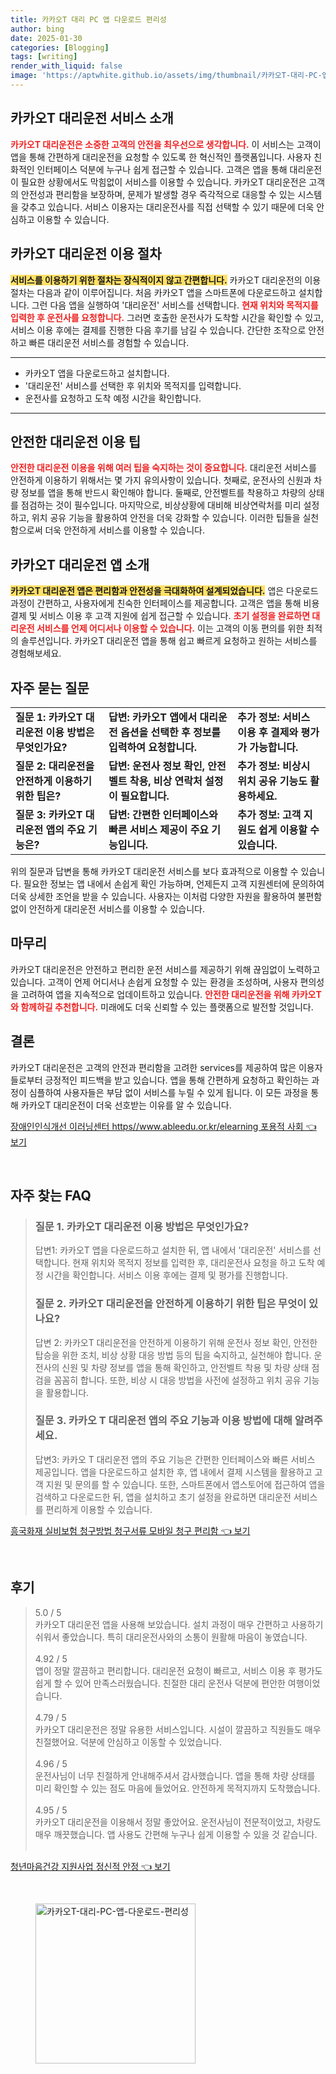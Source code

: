 ```yaml
---
title: 카카오T 대리 PC 앱 다운로드 편리성
author: bing
date: 2025-01-30
categories: [Blogging]
tags: [writing]
render_with_liquid: false
image: 'https://aptwhite.github.io/assets/img/thumbnail/카카오T-대리-PC-앱-다운로드-편리성.webp'
---
```



<h2 id='카카오T 대리운전 서비스 소개'>카카오T 대리운전 서비스 소개</h2>

<p><b><span style="color: #ee2323;">카카오T 대리운전은 소중한 고객의 안전을 최우선으로 생각합니다.</span></b> 이 서비스는 고객이 앱을 통해 간편하게 대리운전을 요청할 수 있도록 한 혁신적인 플랫폼입니다. 사용자 친화적인 인터페이스 덕분에 누구나 쉽게 접근할 수 있습니다. 고객은 앱을 통해 대리운전이 필요한 상황에서도 막힘없이 서비스를 이용할 수 있습니다. 카카오T 대리운전은 고객의 안전성과 편리함을 보장하며, 문제가 발생할 경우 즉각적으로 대응할 수 있는 시스템을 갖추고 있습니다. 서비스 이용자는 대리운전사를 직접 선택할 수 있기 때문에 더욱 안심하고 이용할 수 있습니다.</p>

<h2 id='카카오T 대리운전 이용 절차'>카카오T 대리운전 이용 절차</h2>

<p><b><span style="background-color: #ffe066;">서비스를 이용하기 위한 절차는 장식적이지 않고 간편합니다.</span></b> 카카오T 대리운전의 이용 절차는 다음과 같이 이루어집니다. 처음 카카오T 앱을 스마트폰에 다운로드하고 설치합니다. 그런 다음 앱을 실행하여 '대리운전' 서비스를 선택합니다. <b><span style="color: #ee2323;">현재 위치와 목적지를 입력한 후 운전사를 요청합니다.</span></b> 그러면 호출한 운전사가 도착할 시간을 확인할 수 있고, 서비스 이용 후에는 결제를 진행한 다음 후기를 남길 수 있습니다. 간단한 조작으로 안전하고 빠른 대리운전 서비스를 경험할 수 있습니다.</p>

<hr />

<ul>
    <li>카카오T 앱을 다운로드하고 설치합니다.</li>
    <li>'대리운전' 서비스를 선택한 후 위치와 목적지를 입력합니다.</li>
    <li>운전사를 요청하고 도착 예정 시간을 확인합니다.</li>
</ul>

<hr />

<h2 id='안전한 대리운전 이용 팁'>안전한 대리운전 이용 팁</h2>

<p><b><span style="color: #ee2323;">안전한 대리운전 이용을 위해 여러 팁을 숙지하는 것이 중요합니다.</span></b> 대리운전 서비스를 안전하게 이용하기 위해서는 몇 가지 유의사항이 있습니다. 첫째로, 운전사의 신원과 차량 정보를 앱을 통해 반드시 확인해야 합니다. 둘째로, 안전벨트를 착용하고 차량의 상태를 점검하는 것이 필수입니다. 마지막으로, 비상상황에 대비해 비상연락처를 미리 설정하고, 위치 공유 기능을 활용하여 안전을 더욱 강화할 수 있습니다. 이러한 팁들을 실천함으로써 더욱 안전하게 서비스를 이용할 수 있습니다.</p>

<h2 id='카카오T 대리운전 앱 소개'>카카오T 대리운전 앱 소개</h2>

<p><b><span style="background-color: #ffe066;">카카오T 대리운전 앱은 편리함과 안전성을 극대화하여 설계되었습니다.</span></b> 앱은 다운로드 과정이 간편하고, 사용자에게 친숙한 인터페이스를 제공합니다. 고객은 앱을 통해 비용 결제 및 서비스 이용 후 고객 지원에 쉽게 접근할 수 있습니다. <b><span style="color: #ee2323;">초기 설정을 완료하면 대리운전 서비스를 언제 어디서나 이용할 수 있습니다.</span></b> 이는 고객의 이동 편의를 위한 최적의 솔루션입니다. 카카오T 대리운전 앱을 통해 쉽고 빠르게 요청하고 원하는 서비스를 경험해보세요.</p>

<h2 id='자주 묻는 질문'>자주 묻는 질문</h2>

<table>
    <tr>
        <td><b>질문 1: 카카오T 대리운전 이용 방법은 무엇인가요?</b></td>
        <td><b>답변: 카카오T 앱에서 대리운전 옵션을 선택한 후 정보를 입력하여 요청합니다.</b></td>
        <td><b>추가 정보: 서비스 이용 후 결제와 평가가 가능합니다.</b></td>
    </tr>
    <tr>
        <td><b>질문 2: 대리운전을 안전하게 이용하기 위한 팁은?</b></td>
        <td><b>답변: 운전사 정보 확인, 안전벨트 착용, 비상 연락처 설정이 필요합니다.</b></td>
        <td><b>추가 정보: 비상시 위치 공유 기능도 활용하세요.</b></td>
    </tr>
    <tr>
        <td><b>질문 3: 카카오T 대리운전 앱의 주요 기능은?</b></td>
        <td><b>답변: 간편한 인터페이스와 빠른 서비스 제공이 주요 기능입니다.</b></td>
        <td><b>추가 정보: 고객 지원도 쉽게 이용할 수 있습니다.</b></td>
    </tr>
</table>

<p>위의 질문과 답변을 통해 카카오T 대리운전 서비스를 보다 효과적으로 이용할 수 있습니다. 필요한 정보는 앱 내에서 손쉽게 확인 가능하며, 언제든지 고객 지원센터에 문의하여 더욱 상세한 조언을 받을 수 있습니다. 사용자는 이처럼 다양한 자원을 활용하여 불편함 없이 안전하게 대리운전 서비스를 이용할 수 있습니다.</p>

<h2 id='마무리'>마무리</h2>

<p>카카오T 대리운전은 안전하고 편리한 운전 서비스를 제공하기 위해 끊임없이 노력하고 있습니다. 고객이 언제 어디서나 손쉽게 요청할 수 있는 환경을 조성하며, 사용자 편의성을 고려하여 앱을 지속적으로 업데이트하고 있습니다. <b><span style="color: #ee2323;">안전한 대리운전을 위해 카카오T와 함께하길 추천합니다.</span></b> 미래에도 더욱 신뢰할 수 있는 플랫폼으로 발전할 것입니다.</p>

<h2 id='결론'>결론</h2>

<p>카카오T 대리운전은 고객의 안전과 편리함을 고려한 services를 제공하여 많은 이용자들로부터 긍정적인 피드백을 받고 있습니다. 앱을 통해 간편하게 요청하고 확인하는 과정이 심플하여 사용자들은 부담 없이 서비스를 누릴 수 있게 됩니다. 이 모든 과정을 통해 카카오T 대리운전이 더욱 선호받는 이유를 알 수 있습니다. </p>


<p><a class="click-button" title="장애인인식개선 이러닝센터 https//www.ableedu.or.kr/elearning 포용적 사회" href="https://aptwhite.github.io/posts/%EC%9E%A5%EC%95%A0%EC%9D%B8%EC%9D%B8%EC%8B%9D%EA%B0%9C%EC%84%A0-%EC%9D%B4%EB%9F%AC%EB%8B%9D%EC%84%BC%ED%84%B0-httpswww.ableedu.or.krelearning-%ED%8F%AC%EC%9A%A9%EC%A0%81-%EC%82%AC%ED%9A%8C/" rel="dofollow">장애인인식개선 이러닝센터 https//www.ableedu.or.kr/elearning 포용적 사회 👈 보기</a></p><br>
<h2 id='자주_찾는_FAQ'>자주 찾는 FAQ</h2>
<div itemscope="" itemtype="https://schema.org/FAQPage"> 
<blockquote> 
<div itemscope="" itemprop="mainEntity" itemtype="https://schema.org/Question"> 
<h3 itemprop="name">질문 1. 카카오T 대리운전 이용 방법은 무엇인가요?</h3> 
<div itemscope="" itemprop="acceptedAnswer" itemtype="https://schema.org/Answer"> 
<span itemprop="text"> 
<p>답변1: 카카오T 앱을 다운로드하고 설치한 뒤, 앱 내에서 '대리운전' 서비스를 선택합니다. 현재 위치와 목적지 정보를 입력한 후, 대리운전사 요청을 하고 도착 예정 시간을 확인합니다. 서비스 이용 후에는 결제 및 평가를 진행합니다.</p> 
</span> 
</div> 
</div> 

<div itemscope="" itemprop="mainEntity" itemtype="https://schema.org/Question"> 
<h3 itemprop="name">질문 2. 카카오T 대리운전을 안전하게 이용하기 위한 팁은 무엇이 있나요?</h3> 
<div itemscope="" itemprop="acceptedAnswer" itemtype="https://schema.org/Answer"> 
<span itemprop="text"> 
<p>답변 2: 카카오T 대리운전을 안전하게 이용하기 위해 운전사 정보 확인, 안전한 탑승을 위한 조치, 비상 상황 대응 방법 등의 팁을 숙지하고, 실천해야 합니다. 운전사의 신원 및 차량 정보를 앱을 통해 확인하고, 안전벨트 착용 및 차량 상태 점검을 꼼꼼히 합니다. 또한, 비상 시 대응 방법을 사전에 설정하고 위치 공유 기능을 활용합니다.</p> 
</span> 
</div> 
</div> 

<div itemscope="" itemprop="mainEntity" itemtype="https://schema.org/Question"> 
<h3 itemprop="name">질문 3. 카카오 T 대리운전 앱의 주요 기능과 이용 방법에 대해 알려주세요.</h3> 
<div itemscope="" itemprop="acceptedAnswer" itemtype="https://schema.org/Answer"> 
<span itemprop="text"> 
<p>답변3: 카카오 T 대리운전 앱의 주요 기능은 간편한 인터페이스와 빠른 서비스 제공입니다. 앱을 다운로드하고 설치한 후, 앱 내에서 결제 시스템을 활용하고 고객 지원 및 문의를 할 수 있습니다. 또한, 스마트폰에서 앱스토어에 접근하여 앱을 검색하고 다운로드한 뒤, 앱을 설치하고 초기 설정을 완료하면 대리운전 서비스를 편리하게 이용할 수 있습니다.</p> 
</span> 
</div> 
</div> 
</blockquote> 
</div>
<p><a class="click-button" title="흥국화재 실비보험 청구방법 청구서류 모바일 청구 편리함" href="https://aptwhite.github.io/posts/%ED%9D%A5%EA%B5%AD%ED%99%94%EC%9E%AC-%EC%8B%A4%EB%B9%84%EB%B3%B4%ED%97%98-%EC%B2%AD%EA%B5%AC%EB%B0%A9%EB%B2%95-%EC%B2%AD%EA%B5%AC%EC%84%9C%EB%A5%98-%EB%AA%A8%EB%B0%94%EC%9D%BC-%EC%B2%AD%EA%B5%AC-%ED%8E%B8%EB%A6%AC%ED%95%A8/" rel="dofollow">흥국화재 실비보험 청구방법 청구서류 모바일 청구 편리함 👈 보기</a></p><br>
<h2 id='후기'>후기</h2>
<div itemscope itemtype="https://schema.org/Product">
  <blockquote>
  <div itemprop="review" itemscope itemtype="https://schema.org/Review">
      <div itemprop="reviewRating" itemscope itemtype="https://schema.org/Rating"> <span itemprop="ratingValue">5.0</span> / <span itemprop="bestRating">5</span> </div>
      <span itemprop="reviewBody">카카오T 대리운전 앱을 사용해 보았습니다. 설치 과정이 매우 간편하고 사용하기 쉬워서 좋았습니다. 특히 대리운전사와의 소통이 원활해 마음이 놓였습니다.</span>
  </div>
  <br>
  <div itemprop="review" itemscope itemtype="https://schema.org/Review">
      <div itemprop="reviewRating" itemscope itemtype="https://schema.org/Rating"> <span itemprop="ratingValue">4.92</span> / <span itemprop="bestRating">5</span> </div>
      <span itemprop="reviewBody">앱이 정말 깔끔하고 편리합니다. 대리운전 요청이 빠르고, 서비스 이용 후 평가도 쉽게 할 수 있어 만족스러웠습니다. 친절한 대리 운전사 덕분에 편안한 여행이었습니다.</span>
  </div>
  <br>
  <div itemprop="review" itemscope itemtype="https://schema.org/Review">
      <div itemprop="reviewRating" itemscope itemtype="https://schema.org/Rating"> <span itemprop="ratingValue">4.79</span> / <span itemprop="bestRating">5</span> </div>
      <span itemprop="reviewBody">카카오T 대리운전은 정말 유용한 서비스입니다. 시설이 깔끔하고 직원들도 매우 친절했어요. 덕분에 안심하고 이동할 수 있었습니다.</span>
  </div>
  <br>
  <div itemprop="review" itemscope itemtype="https://schema.org/Review">
      <div itemprop="reviewRating" itemscope itemtype="https://schema.org/Rating"> <span itemprop="ratingValue">4.96</span> / <span itemprop="bestRating">5</span> </div>
      <span itemprop="reviewBody">운전사님이 너무 친절하게 안내해주셔서 감사했습니다. 앱을 통해 차량 상태를 미리 확인할 수 있는 점도 마음에 들었어요. 안전하게 목적지까지 도착했습니다.</span>
  </div>
  <br>
  <div itemprop="review" itemscope itemtype="https://schema.org/Review">
      <div itemprop="reviewRating" itemscope itemtype="https://schema.org/Rating"> <span itemprop="ratingValue">4.95</span> / <span itemprop="bestRating">5</span> </div>
      <span itemprop="reviewBody">카카오T 대리운전을 이용해서 정말 좋았어요. 운전사님이 전문적이었고, 차량도 매우 깨끗했습니다. 앱 사용도 간편해 누구나 쉽게 이용할 수 있을 것 같습니다.</span>
  </div>
  <br>
  </blockquote>
</div>
<p><a class="click-button" title="청년마음건강 지원사업 정신적 안정" href="https://aptwhite.github.io/posts/%EC%B2%AD%EB%85%84%EB%A7%88%EC%9D%8C%EA%B1%B4%EA%B0%95-%EC%A7%80%EC%9B%90%EC%82%AC%EC%97%85-%EC%A0%95%EC%8B%A0%EC%A0%81-%EC%95%88%EC%A0%95/" rel="dofollow">청년마음건강 지원사업 정신적 안정 👈 보기</a></p><br>
<figure class="image"><img src="https://aptwhite.github.io/assets/img/thumbnail/카카오T-대리-PC-앱-다운로드-편리성.webp" alt="카카오T-대리-PC-앱-다운로드-편리성" width="256" height="256"></figure>